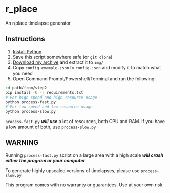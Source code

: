 # r_place

An r/place timelapse generator

## Instructions

1. [Install Python](https://python.org)
2. Save this script somewhere safe (or `git clone`)
3. [Download my archive](https://zevs.me/rplace_archive.7z) and extract it to `img/`
4. Copy `config.example.json` to `config.json` and modify it to match what you need
5. Open Command Prompt/Powershell/Terminal and run the following:
```sh
cd path/from/step2
pip install -U -r requirements.txt
# For high speed and high resource usage
python process-fast.py
# For low speed and low resource usage
python process-slow.py
```

`process-fast.py` ***will use*** a lot of resources, both CPU and RAM. If you have a low amount of both, use `process-slow.py`

## **WARNING**
Running `process-fast.py` script on a large area with a high scale ***will crash either the program or your computer***

To generate highly upscaled versions of timelapses, please use `process-slow.py`

This program comes with no warranty or guarantees. Use at your own risk.
